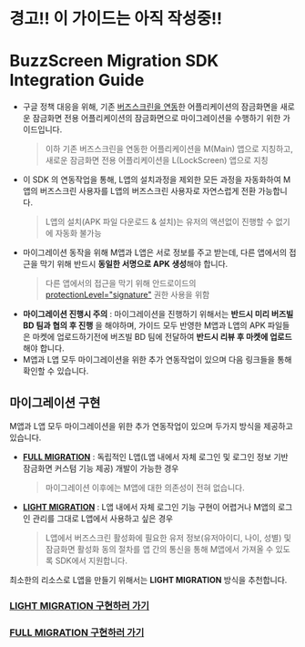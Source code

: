 # 경고!! 이 가이드는 아직 작성중!!
# BuzzScreen Migration SDK Integration Guide
- 구글 정책 대응을 위해, 기존 [버즈스크린을 연동](https://github.com/Buzzvil/buzzscreen-sdk-publisher)한 어플리케이션의 잠금화면을 새로운 잠금화면 전용 어플리케이션의 잠금화면으로 마이그레이션을 수행하기 위한 가이드입니다.
    > 이하 기존 버즈스크린을 연동한 어플리케이션을 M(Main) 앱으로 지칭하고, 새로운 잠금화면 전용 어플리케이션을 L(LockScreen) 앱으로 지칭 
- 이 SDK 의 연동작업을 통해, L앱의 설치과정을 제외한 모든 과정을 자동화하여 M앱의 버즈스크린 사용자를 L앱의 버즈스크린 사용자로 자연스럽게 전환 가능합니다.
    > L앱의 설치(APK 파일 다운로드 & 설치)는 유저의 액션없이 진행할 수 없기에 자동화 불가능
- 마이그레이션 동작을 위해 M앱과 L앱은 서로 정보를 주고 받는데, 다른 앱에서의 접근을 막기 위해 반드시 **동일한 서명으로 APK 생성**해야 합니다.
    > 다른 앱에서의 접근을 막기 위해 안드로이드의 [protectionLevel="signature"](https://developer.android.com/guide/topics/manifest/permission-element.html#plevel) 권한 사용을 위함
- **마이그레이션 진행시 주의** : 마이그레이션을 진행하기 위해서는 **반드시 미리 버즈빌 BD 팀과 협의 후 진행** 을 해야하며, 가이드 모두 반영한 M앱과 L앱의 APK 파일들은 마켓에 업로드하기전에 버즈빌 BD 팀에 전달하여 **반드시 리뷰 후 마켓에 업로드**해야 합니다.
- M앱과 L앱 모두 마이그레이션을 위한 추가 연동작업이 있으며 다음 링크들을 통해 확인할 수 있습니다.
 
## 마이그레이션 구현
M앱과 L앱 모두 마이그레이션을 위한 추가 연동작업이 있으며 두가지 방식을 제공하고 있습니다.
- [**FULL MIGRATION**](FULL-MIGRATION.md) : 독립적인 L앱(L앱 내에서 자체 로그인 및 로그인 정보 기반 잠금화면 커스텀 기능 제공) 개발이 가능한 경우
    > 마이그레이션 이후에는 M앱에 대한 의존성이 전혀 없습니다.
- [**LIGHT MIGRATION**](LIGHT-MIGRATION.md) : L앱 내에서 자체 로그인 기능 구현이 어렵거나 M앱의 로그인 관리를 그대로 L앱에서 사용하고 싶은 경우
    > L앱에서 버즈스크린 활성화에 필요한 유저 정보(유저아이디, 나이, 성별) 및 잠금화면 활성화 동의 절차를 앱 간의 통신을 통해 M앱에서 가져올 수 있도록 SDK에서 지원합니다. 

최소한의 리소스로 L앱을 만들기 위해서는 **LIGHT MIGRATION** 방식을 추천합니다. 

### [LIGHT MIGRATION 구현하러 가기](LIGHT-MIGRATION.md)
### [FULL MIGRATION 구현하러 가기](FULL-MIGRATION.md)
